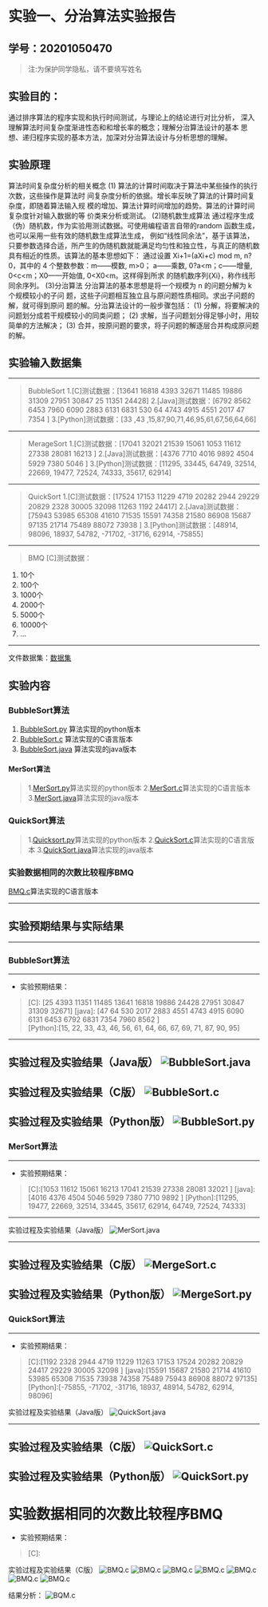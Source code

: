 # 实验一、分治算法实验报告

## 学号：20201050470

>注:为保护同学隐私，请不要填写姓名

## 实验目的：
  通过排序算法的程序实现和执行时间测试，与理论上的结论进行对比分析，
深入理解算法时间复杂度渐进性态和和增长率的概念；理解分治算法设计的基本
思想、递归程序实现的基本方法，加深对分治算法设计与分析思想的理解。
## 实验原理
算法时间复杂度分析的相关概念
 (1) 算法的计算时间取决于算法中某些操作的执行次数，这些操作是算法时
间复杂度分析的依据。增长率反映了算法的计算时间复杂度，即随着算法输入规
模的增加、算法计算时间增加的趋势。算法的计算时间复杂度针对输入数据的等
价类来分析或测试。
(2)随机数生成算法
通过程序生成（伪）随机数，作为实验用测试数据。可使用编程语言自带的random 函数生成，也可以采用一些有效的随机数生成算法生成，
例如“线性同余法”，基于该算法，只要参数选择合适，所产生的伪随机数就能满足均匀性和独立性，与真正的随机数具有相近的性质。该算法的基本思想如下：
通过设置 Xi+1=(aXi+c) mod m, n?0，其中的 4 个整数参数：m——模数, m>0； a——乘数, 0?a<m；c——增量, 0<c<m；X0——开始值, 0<X0<m。这样得到所求
的随机数序列{Xi}，称作线形同余序列。
(3)分治算法
分治算法的基本思想是将一个规模为 n 的问题分解为 k 个规模较小的子问
题，这些子问题相互独立且与原问题性质相同。求出子问题的解，就可得到原问
题的解。分治算法设计的一般步骤包括：
(1) 分解，将要解决的问题划分成若干规模较小的同类问题；
(2) 求解，当子问题划分得足够小时，用较简单的方法解决；
(3) 合并，按原问题的要求，将子问题的解逐层合并构成原问题的解。
## 实验输入数据集
-------------------------------
>BubbleSort
1.[C]测试数据：[13641 16818 4393 32671 11485 19886 31309 27951 30847 25 11351 24428]
2.[Java]测试数据：[6792 8562 6453 7960 6090 2883 6131 6831 530 64 4743 4915 4551 2017 47 7354 ]
3.[Python]测试数据：[33 ,43 ,15,87,90,71,46,95,61,67,56,64,66]
-------------------------------
>MerageSort
1.[C]测试数据：[17041 32021 21539 15061 1053 11612 27338 28081 16213 ]
2.[Java]测试数据：[4376 7710 4016 9892 4504 5929 7380 5046 ]
3.[Python]测试数据：[11295, 33445, 64749, 32514, 22669, 19477, 72524, 74333, 35617, 62914]
--------------------------------
>QuickSort
1.[C]测试数据：[17524 17153 11229 4719 20282 2944 29229 20829 2328 30005 32098 11263 1192 24417]
2.[Java]测试数据：[75943 53985 65308 41610 71535 15591 74358 21580 86908 15687 97135 21714 75489 88072 73938 ]
3.[Python]测试数据：[48914, 98096, 18937, 54782, -71702, -31716, 62914, -75855]
----------------------------------
>BMQ
[C]测试数据：
1. 10个
2. 100个
3. 1000个
4. 2000个
5. 5000个
6. 10000个
7. ...
--------------------------------------
文件数据集：[数据集](./data_1/list.txt)

## 实验内容

### BubbleSort算法
1. [BubbleSort.py](./Bubblesort/Bubblesort.py) 算法实现的python版本
2. [BubbleSort.c](./Bubblesort/Bubblesort.c) 算法实现的C语言版本
3. [BubbleSort.java](./Bubblesort/Bubblesort.java) 算法实现的java版本
#### MerSort算法

>1.[MerSort.py](./MergeSort/MergeSort.c)算法实现的python版本
>2.[MerSort.c](./MergeSort/MergeSort.py)算法实现的C语言版本
>3.[MerSort.java](./MergeSort/MergeSort.java)算法实现的java版本

### QuickSort算法
>1.[Quicksort.py](./Quicksort/QuickSort.py)算法实现的python版本
>2.[QuickSort.c](./Quicksort/QuickSort.c)算法实现的C语言版本
>3.[QuickSort.java](./Quicksort/QuickSort.java)算法实现的java版本

### 实验数据相同的次数比较程序BMQ
[BMQ.c](./BMQ.C)算法实现的C语言版本

---------------------------------------------------------------------------------------------------------------------
## 实验预期结果与实际结果
----------------------------------------------------------------------------------------------------------------------
### BubbleSort算法
----------------------------------------------------------------------------------------------------------------------
+ 实验预期结果：
>[C]: [25 4393 11351 11485 13641 16818 19886 24428 27951 30847 31309 32671] 
>[java]:  [47 64 530 2017 2883 4551 4743 4915 6090 6131 6453 6792 6831 7354 7960 8562 ]      
>[Python]:[15, 22, 33, 43, 46, 56, 61, 64, 66, 67, 69, 71, 87, 90, 95]
---------------------------------------------------------------------------------------------------------------------
实验过程及实验结果（Java版）
![BubbleSort.java](./data_1/images_1/BubbleSort/bj.png)
--------------------------------------------------------------------------------------------------------------------
实验过程及实验结果（C版）
![BubbleSort.c](./data_1/images_1/BubbleSort/bc.png)
--------------------------------------------------------------------------------------------------------------------
实验过程及实验结果（Python版）
![BubbleSort.py](./data_1/images_1/BubbleSort/bp.png)
---------------------------------------------------------------------------------------------------------------------

### MerSort算法
-------------------------------------------------------------------------------------------------------------------
+ 实验预期结果：
>[C]:[1053 11612 15061 16213 17041 21539 27338 28081 32021 ]
>[java]:[4016 4376 4504 5046 5929 7380 7710 9892 ]
>[Python]:[11295, 19477, 22669, 32514, 33445, 35617, 62914, 64749, 72524, 74333]

-------------------------------------------------------------------------------------------------------------------
实验过程及实验结果（Java版）
![MerSort.java](./data_1/images_1/MerageSort/mj.png)

--------------------------------------------------------------------------------------------------------------

实验过程及实验结果（C版）
![MergeSort.c](./data_1/images_1/MerageSort/mc.png)
-------------------------------------------------------------------------------------------------------------

实验过程及实验结果（Python版）
![MergeSort.py](./data_1/images_1/MerageSort/mp.png)
------------------------------------------------------------------------------------------------------------

### QuickSort算法
---------------------------------------------------------------------------------------------
+ 实验预期结果：
>[C]:[1192 2328 2944 4719 11229 11263 17153 17524 20282 20829 24417 29229 30005 32098 ]
>[java]:[15591 15687 21580 21714 41610 53985 65308 71535 73938 74358 75489 75943 86908 88072 97135]
>[Python]:[-75855, -71702, -31716, 18937, 48914, 54782, 62914, 98096]

实验过程及实验结果（Java版）
![QuickSort.java](./data_1/images_1/QuickSort/qj.png)

--------------------------------------------------------------------------------------------------------------

实验过程及实验结果（C版）
![QuickSort.c](./data_1/images_1/QuickSort/qc.png)
-------------------------------------------------------------------------------------------------------------

实验过程及实验结果（Python版）
![QuickSort.py](./data_1/images_1/QuickSort/qp.png)
------------------------------------------------------------------------------------------------------------

# 实验数据相同的次数比较程序BMQ
+ 实验预期结果：
>[C]:

实验过程及实验结果（C版）
![BMQ.c](./data_1/images_1/BMQ/b10.png)
![BMQ.c](./data_1/images_1/BMQ/b100.png)
![BMQ.c](./data_1/images_1/BMQ/b1000.png)
![BMQ.c](./data_1/images_1/BMQ/b2000.png)
![BMQ.c](./data_1/images_1/BMQ/b5000.png)
![BMQ.c](./data_1/images_1/BMQ/b10000.png)
![BMQ.c](./data_1/images_1/BMQ/b100000.png)



结果分析：
![BQM.c](./data_1/images_1/BMQ/BMQCC.png)